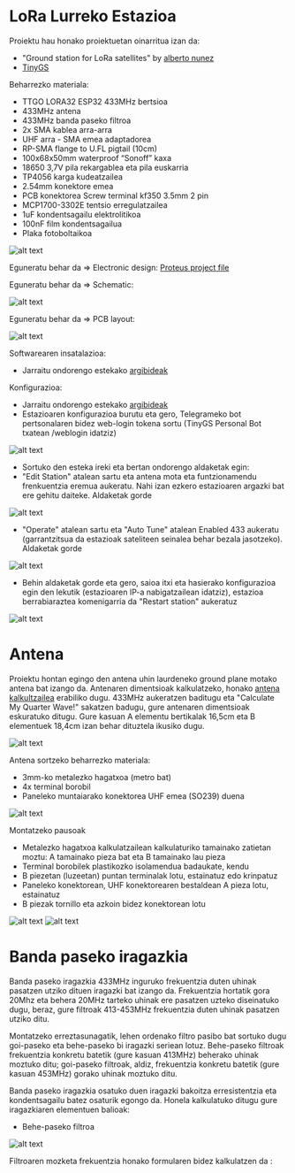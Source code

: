 # LoRa Lurreko Estazioa

Proiektu hau honako proiektuetan oinarritua izan da:
  - "Ground station for LoRa satellites" by [alberto nunez](https://hackaday.io/project/186243-ground-station-for-lora-satellites)
  - [TinyGS](https://github.com/G4lile0/tinyGS)
  
Beharrezko materiala:
  - TTGO LORA32 ESP32 433MHz bertsioa
  - 433MHz antena
  - 433MHz banda paseko filtroa
  - 2x SMA kablea arra-arra
  - UHF arra - SMA emea adaptadorea
  - RP-SMA flange to U.FL pigtail (10cm)
  - 100x68x50mm waterproof “Sonoff” kaxa
  - 18650 3,7V pila rekargablea eta pila euskarria
  - TP4056 karga kudeatzailea
  - 2.54mm konektore emea
  - PCB konektorea Screw terminal kf350 3.5mm 2 pin
  - MCP1700-3302E tentsio erregulatzailea
  - 1uF kondentsagailu elektrolitikoa
  - 100nF film kondentsagailua
  - Plaka fotoboltaikoa
  
 ![alt text](images/Components.png)

Eguneratu behar da => Electronic design:
  [Proteus project file](https://github.com/4IM4R/LoRa-Ground-Station/blob/e2a53dc4b7f0d562ad7ddc52352c304cba657683/proteus/LoRa_GS.pdsprj)
  
  Eguneratu behar da => Schematic:

![alt text](images/Schematic.png)

  Eguneratu behar da => PCB layout:

![alt text](images/PCB_layout.png)

Softwarearen insatalazioa:
  - Jarraitu ondorengo estekako [argibideak](https://github.com/G4lile0/tinyGS/wiki/Quick-Start)
  
Konfigurazioa:
  - Jarraitu ondorengo estekako [argibideak](https://github.com/G4lile0/tinyGS/wiki/Ground-Station-configuration)
  - Estazioaren konfigurazioa burutu eta gero, Telegrameko bot pertsonalaren bidez web-login tokena sortu (TinyGS Personal Bot txatean /weblogin idatziz)

  ![alt text](images/weblogin.png)
  - Sortuko den esteka ireki eta bertan ondorengo aldaketak egin:
  - "Edit Station" atalean sartu eta antena mota eta funtzionamendu frenkuentzia eremua aukeratu. Nahi izan ezkero estazioaren argazki bat ere gehitu daiteke. Aldaketak gorde
  
![alt text](images/Edit_station.png)
  - "Operate" atalean sartu eta "Auto Tune" atalean Enabled 433 aukeratu (garrantzitsua da estazioak sateliteen seinalea behar bezala jasotzeko). Aldaketak gorde
  
![alt text](images/Operate.png)
  - Behin aldaketak gorde eta gero, saioa itxi eta hasierako konfigurazioa egin den lekutik (estazioaren IP-a nabigatzailean idatziz), estazioa berrabiaraztea komenigarria da "Restart station" aukeratuz
  
![alt text](images/TinyGS_dashboard.png)
  
  # Antena
 Proiektu hontan egingo den antena uhin laurdeneko ground plane motako antena bat izango da. Antenaren dimentsioak kalkulatzeko, honako [antena kalkultzailea](https://m0ukd.com/calculators/quarter-wave-ground-plane-antenna-calculator/) erabiliko dugu. 433MHz aukeratzen baditugu eta "Calculate My Quarter Wave!" sakatzen badugu, gure antenaren dimentsioak eskuratuko ditugu.
 Gure kasuan A elementu bertikalak 16,5cm eta B elementuek 18,4cm izan behar dituztela ikusiko dugu.
 
 ![alt text](images/Quarter_Wave_Drawing.png)
 
 Antena sortzeko beharrezko materiala:
 - 3mm-ko metalezko hagatxoa (metro bat)
 - 4x terminal borobil
 - Paneleko muntaiarako konektorea UHF emea (SO239) duena
 
 ![alt text](images/Antenna_material.png)
 
 Montatzeko pausoak
 - Metalezko hagatxoa kalkulatzailean kalkulaturiko tamainako zatietan moztu: A tamainako pieza bat eta B tamainako lau pieza
 - Terminal borobilek plastikozko isolamendua badaukate, kendu
 - B piezetan (luzeetan) puntan terminalak lotu, estainatuz edo krinpatuz
 - Paneleko konektorean, UHF konektorearen bestaldean A pieza lotu, estainatuz
 - B piezak tornillo eta azkoin bidez konektorean lotu
 
 ![alt text](images/Antenna_1.png)
 ![alt text](images/Antenna_2.png)
 
 
 # Banda paseko iragazkia
Banda paseko iragazkia 433MHz inguruko frekuentzia duten uhinak pasatzen utziko dituen iragazki bat izango da. Frekuentzia hortatik gora 20Mhz eta behera 20MHz tarteko uhinak ere pasatzen uzteko diseinatuko dugu, beraz, gure filtroak 413-453MHz frekuentzia duten uhinak pasatzen utziko ditu.
 
Montatzeko erreztasunagatik, lehen ordenako filtro pasibo bat sortuko dugu goi-paseko eta behe-paseko bi iragazki seriean lotuz. Behe-paseko filtroak frekuentzia konkretu batetik (gure kasuan 413MHz) beherako uhinak moztuko ditu; goi-paseko filtroak, aldiz, frekuentzia konkretu batetik (gure kasuan 453MHz) gorako uhinak moztuko ditu.

Banda paseko iragazkia osatuko duen iragazki bakoitza erresistentzia eta kondentsagailu batez osaturik egongo da. Honela kalkulatuko ditugu gure iragazkiaren elementuen balioak:
- Behe-paseko filtroa

![alt text](images/LP_filter.png)

Filtroaren mozketa frekuentzia honako formularen bidez kalkulatzen da :


